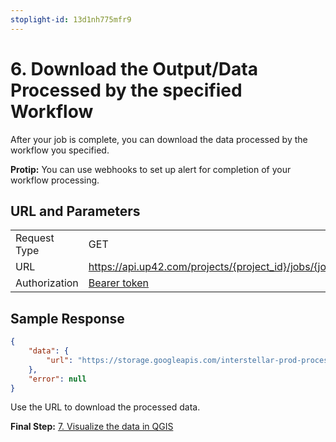 ```yaml
---
stoplight-id: 13d1nh775mfr9
---
```


# 6. Download the Output/Data Processed by the specified Workflow  

After your job is complete, you can download the data processed by the workflow you specified. 

**Protip:** You can use webhooks to set up alert for completion of your workflow processing. 

## URL and Parameters

|   |   |
|---|---|
 Request  Type | GET | 
 URL | https://api.up42.com/projects/{project_id}/jobs/{job_id}/tasks/{task_id}/downloads/results| | 
 Authorization | [Bearer token](https://geospatialapis.stoplight.io/docs/processing-satellite-imagery-using-up42-apis/scgg70a0ykpet-2-generate-a-bearer-token-and-copy-its-value) | 




## Sample Response
```json
{
    "data": {
        "url": "https://storage.googleapis.com/interstellar-prod-processing-artifacts/01db9695-6991-48e7-b45f-be0217354198/01db9695-6991-48e7-b45f-be0217354198-3270721306/output.tgz?GoogleAccessId=prod-application-cluster@interstellar-prod-env.iam.gserviceaccount.com&Expires=1654277798&Signature=iMTEH%2FSgD9uKVQusPlK3PELFljTnNIZBfRci2m0FHoN0HHV125zPR%2Bn16%2FAyxIldRHfU%2B51vQx8KspR88yr5ESZEqf725coEBFJTSOwjI6%2Bbb2v%2BhLXvXVwhdU7KKTWiPNs38x%2FiSXJGXBOj%2Baiufq6GyoqLZq4gfTPVWqmrCiQsaP61EIwudr7LSDhAnxWAUeo%2FZCgzMlnZR%2FJMMqyI%2FKEgNTXgUgV3i0x%2Fjg48Vy%2FoshM%2B02%2F77GBXZhOHBYrsE8rK72k8FC543Z6NV7n4Sf0oZvu2LwX7IHb6qLl7VJVvccCoNqLm0h3pCp32wt0qo9FEgOS1ohO73aGbL9Ytag%3D%3D"
    },
    "error": null
}

```

Use the URL to download the processed data. 

**Final Step:** [7. Visualize the data in QGIS](Download-QGIS-and-Visualize-the-Downloaded-Data.md) 